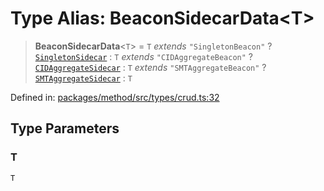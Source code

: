 # Type Alias: BeaconSidecarData&lt;T&gt;

> **BeaconSidecarData**&lt;`T`&gt; = `T` *extends* `"SingletonBeacon"` ? [`SingletonSidecar`](../interfaces/SingletonSidecar.md) : `T` *extends* `"CIDAggregateBeacon"` ? [`CIDAggregateSidecar`](../interfaces/CIDAggregateSidecar.md) : `T` *extends* `"SMTAggregateBeacon"` ? [`SMTAggregateSidecar`](../interfaces/SMTAggregateSidecar.md) : `T`

Defined in: [packages/method/src/types/crud.ts:32](https://github.com/dcdpr/did-btcr2-js/blob/c82bc5c69016e1146a0c52c6e6b21621f5abd6d4/packages/method/src/types/crud.ts#L32)

## Type Parameters

### T

`T`
